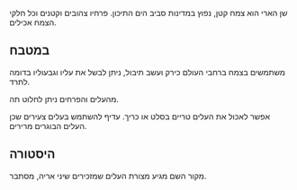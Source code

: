שן הארי הוא צמח קטן, נפוץ במדינות סביב הים התיכון. פרחיו צהובים וקטנים וכל חלקי הצמח אכילים.

## במטבח

משתמשים בצמח ברחבי העולם כירק ועשב תיבול, ניתן לבשל את עליו וגבעוליו בדומה לתרד.

מהעלים והפרחים ניתן לחלוט תה.

אפשר לאכול את העלים טריים בסלט או כריך. עדיף להשתמש בעלים צעירים שכן העלים הבוגרים מרירים.

## היסטורה

מקור השם מגיע מצורת העלים שמזכירים שיני אריה, מסתבר.

